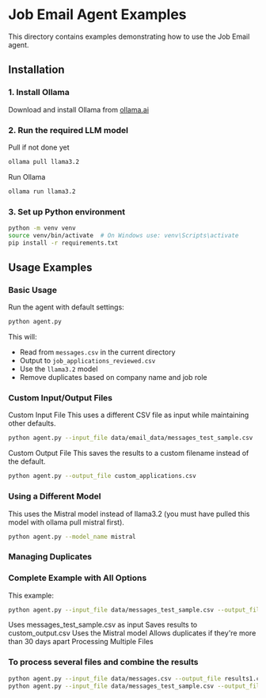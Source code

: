 # Job Email Agent Examples

This directory contains examples demonstrating how to use the Job Email agent.

## Installation

### 1. Install Ollama

Download and install Ollama from [ollama.ai](https://ollama.ai/download)

### 2. Run the required LLM model

Pull if not done yet

```bash
ollama pull llama3.2
```

Run Ollama

```bash
ollama run llama3.2
```

### 3. Set up Python environment

```bash
python -m venv venv
source venv/bin/activate  # On Windows use: venv\Scripts\activate
pip install -r requirements.txt
```

## Usage Examples

### Basic Usage

Run the agent with default settings:

```bash
python agent.py
```

This will:

- Read from `messages.csv` in the current directory
- Output to `job_applications_reviewed.csv`
- Use the `llama3.2` model
- Remove duplicates based on company name and job role

### Custom Input/Output Files

Custom Input File
This uses a different CSV file as input while maintaining other defaults.

```bash
python agent.py --input_file data/email_data/messages_test_sample.csv
```

Custom Output File
This saves the results to a custom filename instead of the default.

```bash
python agent.py --output_file custom_applications.csv
```

### Using a Different Model

This uses the Mistral model instead of llama3.2 (you must have pulled this model with ollama pull mistral first).

```bash
python agent.py --model_name mistral
```

### Managing Duplicates



### Complete Example with All Options

This example:

```bash
python agent.py --input_file data/messages_test_sample.csv --output_file custom_output.csv --model_name mistral
```

Uses messages_test_sample.csv as input
Saves results to custom_output.csv
Uses the Mistral model
Allows duplicates if they're more than 30 days apart
Processing Multiple Files

### To process several files and combine the results

```bash
python agent.py --input_file data/messages.csv --output_file results1.csv
python agent.py --input_file data/messages_test_sample.csv --output_file results2.csv
```
